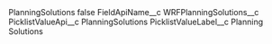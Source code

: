 <?xml version="1.0" encoding="UTF-8"?>
<CustomMetadata xmlns="http://soap.sforce.com/2006/04/metadata" xmlns:xsi="http://www.w3.org/2001/XMLSchema-instance" xmlns:xsd="http://www.w3.org/2001/XMLSchema">
    <label>PlanningSolutions</label>
    <protected>false</protected>
    <values>
        <field>FieldApiName__c</field>
        <value xsi:type="xsd:string">WRFPlanningSolutions__c</value>
    </values>
    <values>
        <field>PicklistValueApi__c</field>
        <value xsi:type="xsd:string">PlanningSolutions</value>
    </values>
    <values>
        <field>PicklistValueLabel__c</field>
        <value xsi:type="xsd:string">Planning Solutions</value>
    </values>
</CustomMetadata>
